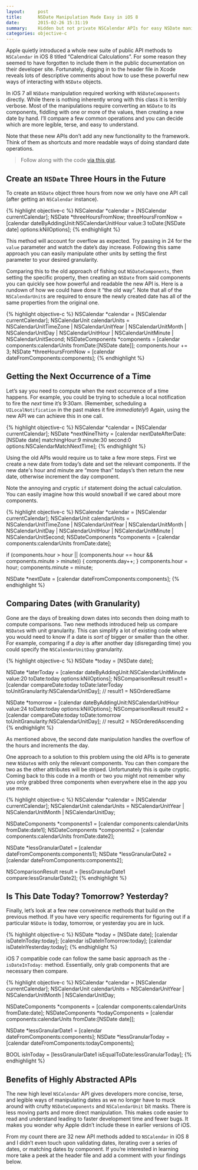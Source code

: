 ```yaml
---
layout:     post
title:      NSDate Manipulation Made Easy in iOS 8
date:       2015-02-26 15:31:19
summary:    Hidden but not private NSCalendar APIs for easy NSDate manipulation.
categories: objective-c
---
```


Apple quietly introduced a whole new suite of public API methods to
`NSCalendar` in iOS 8 titled “Calendrical Calculations”. For some reason they
seemed to have forgotten to include them in the public documentation on their
developer site. Fortunately, digging in to the header file in Xcode reveals
lots of descriptive comments about how to use these powerful new ways of
interacting with `NSDate` objects.

In iOS 7 all `NSDate` manipulation required working with `NSDateComponents`
directly. While there is nothing inherently wrong with this class it is
terribly verbose. Most of the manipulations require converting an `NSDate` to
its components, fiddling with one or more of the values, then creating a new
date by hand. I’ll compare a few common operations and you can decide which are
more legible, terse, and easy to understand.

Note that these new APIs don’t add any new functionality to the framework.
Think of them as shortcuts and more readable ways of doing standard date
operations.

> Follow along with the code [via this gist](https://gist.github.com/joemasilotti/8d80db6b4f453894bbac).

## Create an `NSDate` Three Hours in the Future

To create an `NSDate` object three hours from now we only have one API call
(after getting an `NSCalendar` instance).

{% highlight objective-c %}
NSCalendar *calendar = [NSCalendar currentCalendar];
NSDate *threeHoursFromNow;
threeHoursFromNow = [calendar dateByAddingUnit:NSCalendarUnitHour
                                         value:3
                                        toDate:[NSDate date]
                                       options:kNilOptions];
{% endhighlight %}

This method will account for overflow as expected. Try passing in 24 for the
`value` parameter and watch the date’s day increase. Following this same
approach you can easily manipulate other units by setting the first parameter
to your desired granularity.

Comparing this to the old approach of fishing out `NSDateComponents`, then
setting the specific property, then creating an `NSDate` from said components
you can quickly see how powerful and readable the new API is. Here is a rundown
of how we could have done it “the old way”. Note that all of the
`NSCalendarUnit`s are required to ensure the newly created date has all of the
same properties from the original one.

{% highlight objective-c %}
NSCalendar *calendar = [NSCalendar currentCalendar];
NSCalendarUnit calendarUnits = NSCalendarUnitTimeZone | NSCalendarUnitYear | NSCalendarUnitMonth
| NSCalendarUnitDay | NSCalendarUnitHour | NSCalendarUnitMinute | NSCalendarUnitSecond;
NSDateComponents *components = [calendar components:calendarUnits fromDate:[NSDate date]];
components.hour += 3;
NSDate *threeHoursFromNow = [calendar dateFromComponents:components];
{% endhighlight %}

## Getting the Next Occurrence of a Time

Let’s say you need to compute when the next occurrence of a time happens. For
example, you could be trying to schedule a local notification to fire the
*next* time it’s 9:30am. (Remember, scheduling a `UILocalNotification` in the
past makes it fire *immediately*!) Again, using the new API we can achieve this 
in one call.

{% highlight objective-c %}
NSCalendar *calendar = [NSCalendar currentCalendar];
NSDate *nextNineThirty = [calendar nextDateAfterDate:[NSDate date] 
                                        matchingHour:9
                                              minute:30
                                              second:0
                                             options:NSCalendarMatchNextTime];
{% endhighlight %}

Using the old APIs would require us to take a few more steps. First we create a
new date from today’s date and set the relevant components. If the new date's
hour and minute are “more than” todays’s then return the new date, otherwise
increment the day component.

Note the annoying and cryptic `if` statement doing the actual calculation. You
can easily imagine how this would snowball if we cared about more components.

{% highlight objective-c %}
NSCalendar *calendar = [NSCalendar currentCalendar];
NSCalendarUnit calendarUnits = NSCalendarUnitTimeZone | NSCalendarUnitYear | NSCalendarUnitMonth
| NSCalendarUnitDay | NSCalendarUnitHour | NSCalendarUnitMinute | NSCalendarUnitSecond;
NSDateComponents *components = [calendar components:calendarUnits fromDate:date];

if (components.hour > hour || (components.hour == hour && components.minute > minute)) {
    components.day++;
}
components.hour = hour;
components.minute = minute;

NSDate *nextDate = [calendar dateFromComponents:components];
{% endhighlight %}

## Comparing Dates (with Granularity)

Gone are the days of breaking down dates into seconds then doing math to
compute comparisons. Two new methods introduced help us compare `NSDate`s with
unit granularity. This can simplify a lot of existing code where you would need
to know if a date is *sort of* bigger or smaller than the other. For example,
comparing if a *day* is after another day (disregarding time) you could specify
the `NSCalendarUnitDay` granularity.

{% highlight objective-c %}
NSDate *today = [NSDate date];

NSDate *laterToday = [calendar dateByAddingUnit:NSCalendarUnitMinute
                                          value:20
                                         toDate:today
                                        options:kNilOptions];
NSComparisonResult result1 = [calendar compareDate:today
                                            toDate:laterToday
                                 toUnitGranularity:NSCalendarUnitDay];
// result1 = NSOrderedSame

NSDate *tomorrow = [calendar dateByAddingUnit:NSCalendarUnitHour
                                        value:24
                                       toDate:today
                                      options:kNilOptions];
NSComparisonResult result2 = [calendar compareDate:today
                                            toDate:tomorrow
                                 toUnitGranularity:NSCalendarUnitDay];
// result2 = NSOrderedAscending
{% endhighlight %}

As mentioned above, the second date manipulation handles the overflow of the
hours and increments the day.

One approach to a solution to this problem using the old APIs is to generate
new `NSDate`s with only the relevant components. You can then compare the two
as the other attributes will be striped. Unfortunately this is quite cryptic.
Coming back to this code in a month or two you might not remember why you only
grabbed three components when everywhere else in the app you use more.

{% highlight objective-c %}
NSCalendar *calendar = [NSCalendar currentCalendar];
NSCalendarUnit calendarUnits = NSCalendarUnitYear | NSCalendarUnitMonth | NSCalendarUnitDay;

NSDateComponents *components1 = [calendar components:calendarUnits fromDate:date1];
NSDateComponents *components2 = [calendar components:calendarUnits fromDate:date2];

NSDate *lessGranularDate1 = [calendar dateFromComponents:components1];
NSDate *lessGranularDate2 = [calendar dateFromComponents:components2];

NSComparisonResult result = [lessGranularDate1 compare:lessGranularDate2];
{% endhighlight %}

## Is This Date Today? Tomorrow? Yesterday?

Finally, let’s look at a few new conveinence methods that build on the previous
method. If you have very specific requirements for figuring out if a particular
`NSDate` is today, tomorrow, or yesterday you are in luck.

{% highlight objective-c %}
NSDate *today = [NSDate date];
[calendar isDateInToday:today];
[calendar isDateInTomorrow:today];
[calendar isDateInYesterday:today];
{% endhighlight %}

iOS 7 compatible code can follow the same basic approach as the
`-isDateInToday:` method. Essentially, only grab components that are necessary
then compare.

{% highlight objective-c %}
NSCalendar *calendar = [NSCalendar currentCalendar];
NSCalendarUnit calendarUnits = NSCalendarUnitYear | NSCalendarUnitMonth | NSCalendarUnitDay;

NSDateComponents *components = [calendar components:calendarUnits fromDate:date];
NSDateComponents *todayComponents = [calendar components:calendarUnits fromDate:[NSDate date]];

NSDate *lessGranularDate1 = [calendar dateFromComponents:components];
NSDate *lessGranularToday = [calendar dateFromComponents:todayComponents];

BOOL isInToday = [lessGranularDate1 isEqualToDate:lessGranularToday];
{% endhighlight %}

## Benefits of Highly Abstracted APIs

The new high level `NSCalendar` API gives developers more concise, terse, and
legible ways of manipulating dates as we no longer have to muck around with
crufty `NSDateComponents` and `NSCalendarUnit` bit masks. There is less moving
parts and more direct manipulation. This makes code easier to read and
understand leading to faster development time and fewer bugs. It makes you
wonder why Apple didn’t include these in earlier versions of iOS.

From my count there are 32 new API methods added to `NSCalendar` in iOS 8 and I
didn’t even touch upon validating dates, iterating over a series of dates, or
matching dates by component. If you’re interested in learning more take a peek
at the header file and add a comment with your findings below.
